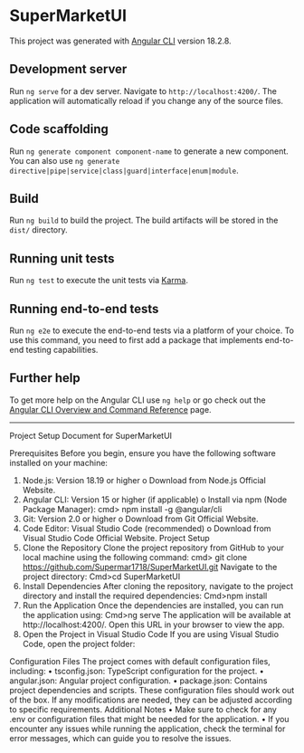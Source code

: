 # SuperMarketUI

This project was generated with [Angular CLI](https://github.com/angular/angular-cli) version 18.2.8.

## Development server

Run `ng serve` for a dev server. Navigate to `http://localhost:4200/`. The application will automatically reload if you change any of the source files.

## Code scaffolding

Run `ng generate component component-name` to generate a new component. You can also use `ng generate directive|pipe|service|class|guard|interface|enum|module`.

## Build

Run `ng build` to build the project. The build artifacts will be stored in the `dist/` directory.

## Running unit tests

Run `ng test` to execute the unit tests via [Karma](https://karma-runner.github.io).

## Running end-to-end tests

Run `ng e2e` to execute the end-to-end tests via a platform of your choice. To use this command, you need to first add a package that implements end-to-end testing capabilities.

## Further help

To get more help on the Angular CLI use `ng help` or go check out the [Angular CLI Overview and Command Reference](https://angular.dev/tools/cli) page.

-------------------------------------------------------------------------------------------------------
Project Setup Document for SuperMarketUI

Prerequisites
Before you begin, ensure you have the following software installed on your machine:
1.	Node.js: Version 18.19 or higher
o	Download from Node.js Official Website.
2.	Angular CLI: Version 15 or higher (if applicable)
o	Install via npm (Node Package Manager):
cmd> npm install -g @angular/cli
3.	Git: Version 2.0 or higher
o	Download from Git Official Website.
4.	Code Editor: Visual Studio Code (recommended)
o	Download from Visual Studio Code Official Website.
Project Setup
1.	Clone the Repository Clone the project repository from GitHub to your local machine using the following command:
cmd> git clone https://github.com/Supermar1718/SuperMarketUI.git
Navigate to the project directory:
Cmd>cd SuperMarketUI
2.	Install Dependencies After cloning the repository, navigate to the project directory and install the required dependencies:
Cmd>npm install
3.	Run the Application Once the dependencies are installed, you can run the application using:
Cmd>ng serve
The application will be available at http://localhost:4200/. Open this URL in your browser to view the app.
4.	Open the Project in Visual Studio Code If you are using Visual Studio Code, open the project folder:


Configuration Files
The project comes with default configuration files, including:
•	tsconfig.json: TypeScript configuration for the project.
•	angular.json: Angular project configuration.
•	package.json: Contains project dependencies and scripts.
These configuration files should work out of the box. If any modifications are needed, they can be adjusted according to specific requirements.
Additional Notes
•	Make sure to check for any .env or configuration files that might be needed for the application.
•	If you encounter any issues while running the application, check the terminal for error messages, which can guide you to resolve the issues.



